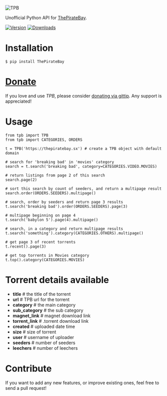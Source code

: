 ![TPB](http://www.goel.im/images/tpb.jpg)

Unofficial Python API for [ThePirateBay](http://thepiratebay.sx/).

[![Version](https://pypip.in/v/ThePirateBay/badge.png)](https://crate.io/packages/ThePirateBay/)   [![Downloads](https://pypip.in/d/ThePirateBay/badge.png)](https://crate.io/packages/ThePirateBay/)

Installation
=============

    $ pip install ThePirateBay


[Donate](https://www.gittip.com/Karan%20Goel/)
=============

If you love and use *TPB*, please consider [donating via gittip](https://www.gittip.com/Karan%20Goel/). Any support is appreciated!


Usage
==========

    from tpb import TPB
    from tpb import CATEGORIES, ORDERS
    
    t = TPB('https://thepiratebay.sx') # create a TPB object with default domain
    
    # search for 'breaking bad' in 'movies' category
    search = t.search('breaking bad', category=CATEGORIES.VIDEO.MOVIES)
    
    # return listings from page 2 of this search
    search.page(2)
    
    # sort this search by count of seeders, and return a multipage result
    search.order(ORDERS.SEEDERS).multipage()
    
    # search, order by seeders and return page 3 results
    t.search('breaking bad').order(ORDERS.SEEDERS).page(3)
    
    # multipage beginning on page 4
    t.search('babylon 5').page(4).multipage()
    
    # search, in a category and return multipage results
    t.search('something').category(CATEGORIES.OTHERS).multipage()
    
    # get page 3 of recent torrents
    t.recent().page(3)
    
    # get top torrents in Movies category
    t.top().category(CATEGORIES.MOVIES)

Torrent details available
==================

* **title** # the title of the torrent
* **url** # TPB url for the torrent
* **category** # the main category
* **sub_category** # the sub category
* **magnet_link** # magnet download link
* **torrent_link** # .torrent download link
* **created** # uploaded date time
* **size** # size of torrent
* **user** # username of uploader
* **seeders** # number of seeders
* **leechers** # number of leechers
        
Contribute
========

If you want to add any new features, or improve existing ones, feel free to send a pull request!